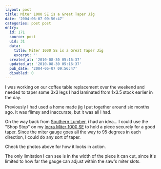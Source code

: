 ```yaml
---
layout: post
title: Miter 1000 SE is a Great Taper Jig
date: '2004-06-07 09:56:47'
categories: post post
entry:
  id: 171
  source: post
  uid: 31
  data:
    title: Miter 1000 SE is a Great Taper Jig
    excerpt: ''
  created_at: '2010-08-30 05:16:37'
  updated_at: '2010-08-30 05:16:37'
  pub_date: '2004-06-07 09:56:47'
  disabled: 0
---
```

I was working on our coffee table replacement over the
weekend and needed to taper some 3x3 legs I had
laminated from 1x3.5 stock earlier in the day.

Previously I had used a home made jig I put together
around six months ago.  It was flimsy and inaccurate,
but it was all I had.

On the way back from <a
href=http://www.southernlumber.com/>Southern
Lumber</a>, i had an idea... I could use the "Shop
Stop" on my <a href=http://www.incra.biz/Products/miter1000se.html>Incra Miter 1000 SE</a> to hold a piece
securely for a good taper.  Since the miter gauge goes
all the way to 95 degrees in each direction, I could
do any sort of taper.

Check the photos above for how it looks in action.

The only limitation I can see is in the width of the
piece it can cut, since it's limited to how far the
gauge can adjust within the saw's miter slots.

